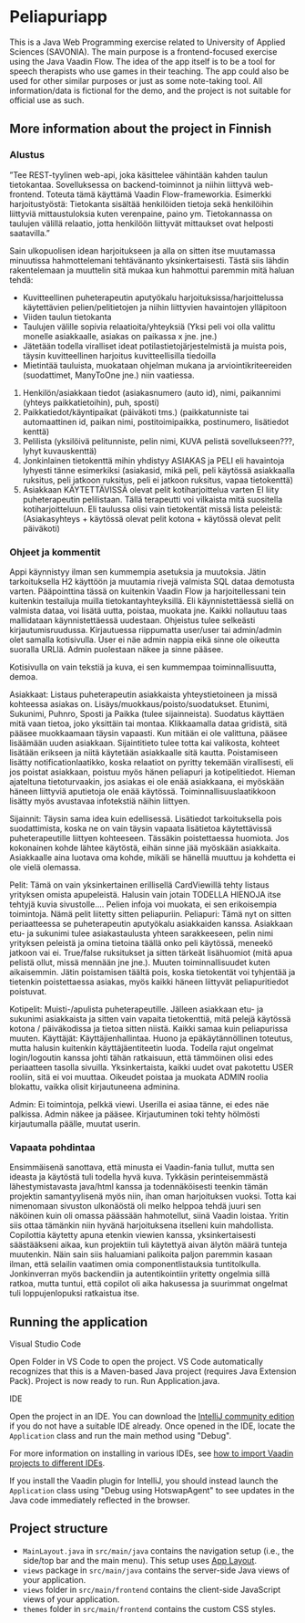 # Peliapuriapp

This is a Java Web Programming exercise related to University of Applied Sciences (SAVONIA). The main purpose is a frontend-focused exercise using the Java Vaadin Flow. The idea of ​​the app itself is to be a tool for speech therapists who use games in their teaching. The app could also be used for other similar purposes or just as some note-taking tool. All information/data is fictional for the demo, and the project is not suitable for official use as such.

## More information about the project in Finnish
### Alustus

”Tee REST-tyylinen web-api, joka käsittelee vähintään kahden taulun tietokantaa. Sovelluksessa on backend-toiminnot ja niihin liittyvä web-frontend. Toteuta tämä käyttämä Vaadin Flow-frameworkia.
Esimerkki harjoitustyöstä:
Tietokanta sisältää henkilöiden tietoja sekä henkilöihin liittyviä mittaustuloksia kuten verenpaine, paino ym. Tietokannassa on taulujen välillä relaatio, jotta henkilöön liittyvät mittaukset ovat helposti saatavilla.”

Sain ulkopuolisen idean harjoitukseen ja alla on sitten itse muutamassa minuutissa hahmottelemani tehtävänanto yksinkertaisesti. Tästä siis lähdin rakentelemaan ja muuttelin sitä mukaa kun hahmottui paremmin mitä haluan tehdä:

- Kuvitteellinen puheterapeutin aputyökalu harjoituksissa/harjoittelussa käytettävien pelien/pelitietojen ja niihin liittyvien havaintojen ylläpitoon
- Viiden taulun tietokanta
- Taulujen välille sopivia relaatioita/yhteyksiä (Yksi peli voi olla valittu monelle asiakkaalle, asiakas on paikassa x jne. jne.)
- Jätetään todella viralliset ideat potilastietojärjestelmistä ja muista pois, täysin kuvitteellinen harjoitus kuvitteellisilla tiedoilla
- Mietintää tauluista, muokataan ohjelman mukana ja arviointikriteereiden (suodattimet, ManyToOne jne.) niin vaatiessa.

1. Henkilön/asiakkaan tiedot (asiakasnumero (auto id), nimi, paikannimi (yhteys paikkatietoihin), puh, sposti)
2. Paikkatiedot/käyntipaikat (päiväkoti tms.) (paikkatunniste tai automaattinen id, paikan nimi, postitoimipaikka, postinumero, lisätiedot kenttä)
3. Pelilista (yksilöivä pelitunniste, pelin nimi, KUVA pelistä sovellukseen???, lyhyt kuvauskenttä)
4. Jonkinlainen tietokenttä mihin yhdistyy ASIAKAS ja PELI eli havaintoja lyhyesti tänne esimerkiksi (asiakasid, mikä peli, peli käytössä asiakkaalla ruksitus, peli jatkoon ruksitus, peli ei jatkoon ruksitus, vapaa tietokenttä)
5. Asiakkaan KÄYTETTÄVISSÄ olevat pelit kotiharjoittelua varten EI liity puheterapeutin pelilistaan. Tällä terapeutti voi vilkaista mitä suositella kotiharjoitteluun. Eli taulussa olisi vain tietokentät missä lista peleistä: (Asiakasyhteys + käytössä olevat pelit kotona + käytössä olevat pelit päiväkoti)

### Ohjeet ja kommentit

Appi käynnistyy ilman sen kummempia asetuksia ja muutoksia. Jätin tarkoituksella H2 käyttöön ja muutamia rivejä valmista SQL dataa demotusta varten. Pääpointtina tässä on kuitenkin Vaadin Flow ja harjoitellessani tein kuitenkin testailuja muilla tietokantayhteyksillä. Eli käynnistettäessä siellä on valmista dataa, voi lisätä uutta, poistaa, muokata jne. Kaikki nollautuu taas mallidataan käynnistettäessä uudestaan. Ohjeistus tulee selkeästi kirjautumisruudussa. 
Kirjautuessa riippumatta user/user tai admin/admin olet samalla kotisivulla. User ei näe admin nappia eikä sinne ole oikeutta suoralla URLlä. Admin puolestaan näkee ja sinne pääsee.

Kotisivulla on vain tekstiä ja kuva, ei sen kummempaa toiminnallisuutta, demoa.

Asiakkaat: Listaus puheterapeutin asiakkaista yhteystietoineen ja missä kohteessa asiakas on. Lisäys/muokkaus/poisto/suodatukset. Etunimi, Sukunimi, Puhnro, Sposti ja Paikka (tulee sijainneista). Suodatus käyttäen mitä vaan tietoa, joko yksittäin tai montaa. Klikkaamalla dataa gridistä, sitä pääsee muokkaamaan täysin vapaasti. Kun mitään ei ole valittuna, pääsee lisäämään uuden asiakkaan. Sijaintitieto tulee totta kai valikosta, kohteet lisätään erikseen ja niitä käytetään asiakkaalle sitä kautta. Poistamiseen lisätty notificationlaatikko, koska relaatiot on pyritty tekemään virallisesti, eli jos poistat asiakkaan, poistuu myös hänen peliapuri ja kotipelitiedot. Hieman ajateltuna tietoturvaakin, jos asiakas ei ole enää asiakkaana, ei myöskään häneen liittyviä aputietoja ole enää käytössä. Toiminnallisuuslaatikkoon lisätty myös avustavaa infotekstiä näihin liittyen.

Sijainnit: Täysin sama idea kuin edellisessä. Lisätiedot tarkoituksella pois suodattimista, koska ne on vain täysin vapaata lisätietoa käytettävissä puheterapeutille liittyen kohteeseen. Tässäkin poistettaessa huomiota. Jos kokonainen kohde lähtee käytöstä, eihän sinne jää myöskään asiakkaita. Asiakkaalle aina luotava oma kohde, mikäli se hänellä muuttuu ja kohdetta ei ole vielä olemassa.

Pelit: Tämä on vain yksinkertainen erillisellä CardViewillä tehty listaus yrityksen omista apupeleistä. Halusin vain jotain TODELLA HIENOJA itse tehtyjä kuvia sivustolle…. Pelien infoja voi muokata, ei sen erikoisempia toimintoja. Nämä pelit liitetty sitten peliapuriin.
Peliapuri: Tämä nyt on sitten periaatteessa se puheterapeutin aputyökalu asiakkaiden kanssa. Asiakkaan etu- ja sukunimi tulee asiakastaulusta yhteen sarakkeeseen, pelin nimi yrityksen peleistä ja omina tietoina täällä onko peli käytössä, meneekö jatkoon vai ei. True/false ruksitukset ja sitten tärkeät lisähuomiot (mitä apua pelistä ollut, missä mennään jne jne.). Muuten toiminnallisuudet kuten aikaisemmin. Jätin poistamisen täältä pois, koska tietokentät voi tyhjentää ja tietenkin poistettaessa asiakas, myös kaikki häneen liittyvät peliapuritiedot poistuvat.

Kotipelit: Muisti-/apulista puheterapeutille. Jälleen asiakkaan etu- ja sukunimi asiakkaista ja sitten vain vapaita tietokenttiä, mitä pelejä käytössä kotona / päiväkodissa ja tietoa sitten niistä. Kaikki samaa kuin peliapurissa muuten.
Käyttäjät: Käyttäjienhallintaa. Huono ja epäkäytännöllinen toteutus, mutta halusin kuitenkin käyttäjäentiteetin luoda. Todella rajut ongelmat login/logoutin kanssa johti tähän ratkaisuun, että tämmöinen olisi edes periaatteen tasolla sivuilla. Yksinkertaista, kaikki uudet ovat pakotettu USER rooliin, sitä ei voi muuttaa. Oikeudet poistaa ja muokata ADMIN roolia blokattu, vaikka olisit kirjautuneena adminina.

Admin: Ei toimintoja, pelkkä viewi. Userilla ei asiaa tänne, ei edes näe palkissa. Admin näkee ja pääsee. Kirjautuminen toki tehty hölmösti kirjautumalla päälle, muutat userin.

### Vapaata pohdintaa

Ensimmäisenä sanottava, että minusta ei Vaadin-fania tullut, mutta sen ideasta ja käytöstä tuli todella hyvä kuva. Tykkäsin perinteisemmästä lähestymistavasta java/html kanssa ja todennäköisesti teenkin tämän projektin samantyylisenä myös niin, ihan oman harjoituksen vuoksi. Totta kai nimenomaan sivuston ulkonäöstä oli melko helppoa tehdä juuri sen näköinen kuin oli omassa päässään hahmotellut, siinä Vaadin loistaa. Yritin siis ottaa tämänkin niin hyvänä harjoituksena itselleni kuin mahdollista.  Copilottia käytetty apuna etenkin viewien kanssa, yksinkertaisesti säästääkseni aikaa, kun projektiin tuli käytettyä aivan älytön määrä tunteja muutenkin. Näin sain siis haluamiani palikoita paljon paremmin kasaan ilman, että selailin vaatimen omia componentlistauksia tuntitolkulla. Jonkinverran myös backendiin ja autentikointiin yritetty ongelmia sillä ratkoa, mutta tuntui, että copilot oli aika hakusessa ja suurimmat ongelmat tuli loppujenlopuksi ratkaistua itse.

## Running the application

Visual Studio Code

Open Folder in VS Code to open the project. VS Code automatically recognizes that this is a Maven-based Java project (requires Java Extension Pack). Project is now ready to run. Run Application.java.

IDE

Open the project in an IDE. You can download the [IntelliJ community edition](https://www.jetbrains.com/idea/download) if you do not have a suitable IDE already.
Once opened in the IDE, locate the `Application` class and run the main method using "Debug".

For more information on installing in various IDEs, see [how to import Vaadin projects to different IDEs](https://vaadin.com/docs/latest/getting-started/import).

If you install the Vaadin plugin for IntelliJ, you should instead launch the `Application` class using "Debug using HotswapAgent" to see updates in the Java code immediately reflected in the browser.

## Project structure

- `MainLayout.java` in `src/main/java` contains the navigation setup (i.e., the
  side/top bar and the main menu). This setup uses
  [App Layout](https://vaadin.com/docs/components/app-layout).
- `views` package in `src/main/java` contains the server-side Java views of your application.
- `views` folder in `src/main/frontend` contains the client-side JavaScript views of your application.
- `themes` folder in `src/main/frontend` contains the custom CSS styles.
